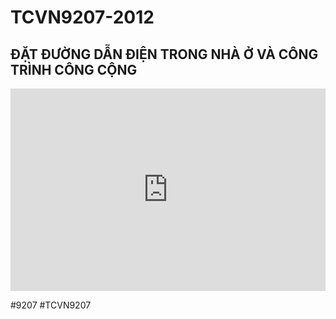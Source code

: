 # TCVN9207-2012 
## ĐẶT ĐƯỜNG DẪN ĐIỆN TRONG NHÀ Ở VÀ CÔNG TRÌNH CÔNG CỘNG

<div style="position:relative;padding-top:max(60%,324px);width:100%;height:0;"><iframe style="position:absolute;border:none;width:100%;height:100%;left:0;top:0;" src="https://online.fliphtml5.com/qzyvf/ohxh/"  seamless="seamless" scrolling="no" frameborder="0" allowtransparency="true" allowfullscreen="true" ></iframe></div>

#9207 #TCVN9207

